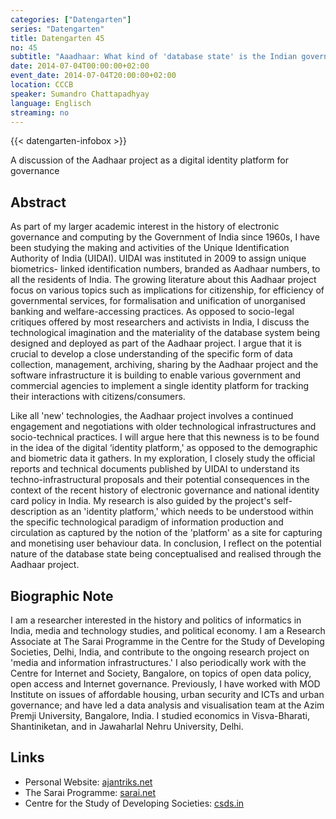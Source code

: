 ```yaml
---
categories: ["Datengarten"]
series: "Datengarten"
title: Datengarten 45
no: 45
subtitle: "Aaadhaar: What kind of 'database state' is the Indian government creating?"
date: 2014-07-04T00:00:00+02:00
event_date: 2014-07-04T20:00:00+02:00
location: CCCB
speaker: Sumandro Chattapadhyay
language: Englisch
streaming: no
---
```

{{< datengarten-infobox >}}

A discussion of the Aadhaar project as a digital identity platform for
governance

Abstract
--------

As part of my larger academic interest in the history of electronic
governance and computing by the Government of India since 1960s, I have
been studying the making and activities of the Unique Identification
Authority of India (UIDAI). UIDAI was instituted in 2009 to assign
unique biometrics- linked identification numbers, branded as Aadhaar
numbers, to all the residents of India. The growing literature about
this Aadhaar project focus on various topics such as implications for
citizenship, for efficiency of governmental services, for formalisation
and unification of unorganised banking and welfare-accessing practices.
As opposed to socio-legal critiques offered by most researchers and
activists in India, I discuss the technological imagination and the
materiality of the database system being designed and deployed as part
of the Aadhaar project. I argue that it is crucial to develop a close
understanding of the specific form of data collection, management,
archiving, sharing by the Aadhaar project and the software
infrastructure it is building to enable various government and
commercial agencies to implement a single identity platform for tracking
their interactions with citizens/consumers.

Like all 'new' technologies, the Aadhaar project involves a continued
engagement and negotiations with older technological infrastructures and
socio-technical practices. I will argue here that this newness is to be
found in the idea of the digital ‘identity platform,' as opposed to the
demographic and biometric data it gathers. In my exploration, I closely
study the official reports and technical documents published by UIDAI to
understand its techno-infrastructural proposals and their potential
consequences in the context of the recent history of electronic
governance and national identity card policy in India. My research is
also guided by the project's self-description as an 'identity platform,'
which needs to be understood within the specific technological paradigm
of information production and circulation as captured by the notion of
the 'platform' as a site for capturing and monetising user behaviour
data. In conclusion, I reflect on the potential nature of the database
state being conceptualised and realised through the Aadhaar project.

Biographic Note
---------------

I am a researcher interested in the history and politics of informatics
in India, media and technology studies, and political economy. I am a
Research Associate at The Sarai Programme in the Centre for the Study of
Developing Societies, Delhi, India, and contribute to the ongoing
research project on 'media and information infrastructures.' I also
periodically work with the Centre for Internet and Society, Bangalore,
on topics of open data policy, open access and Internet governance.
Previously, I have worked with MOD Institute on issues of affordable
housing, urban security and ICTs and urban governance; and have led a
data analysis and visualisation team at the Azim Premji University,
Bangalore, India. I studied economics in Visva-Bharati, Shantiniketan,
and in Jawaharlal Nehru University, Delhi.

Links
-----

-   Personal Website: [ajantriks.net](http://ajantriks.net)
-   The Sarai Programme: [sarai.net](https://sarai.net)
-   Centre for the Study of Developing Societies: [csds.in](http://csds.in)
